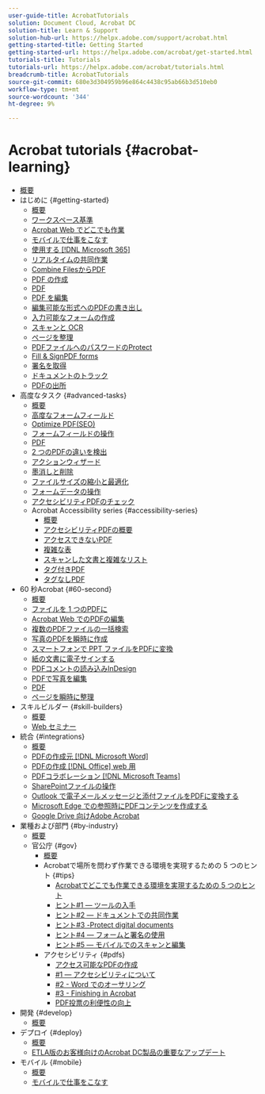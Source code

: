 ```yaml
---
user-guide-title: AcrobatTutorials
solution: Document Cloud, Acrobat DC
solution-title: Learn & Support
solution-hub-url: https://helpx.adobe.com/support/acrobat.html
getting-started-title: Getting Started
getting-started-url: https://helpx.adobe.com/acrobat/get-started.html
tutorials-title: Tutorials
tutorials-url: https://helpx.adobe.com/acrobat/tutorials.html
breadcrumb-title: AcrobatTutorials
source-git-commit: 680e3d304959b96e864c4438c95ab66b3d510eb0
workflow-type: tm+mt
source-wordcount: '344'
ht-degree: 9%

---
```



# Acrobat tutorials {#acrobat-learning}

+ [概要](overview.md)
+ はじめに {#getting-started}
   + [概要](getting-started/getting-started-overview.md)
   + [ワークスペース基準](getting-started/get-to-know-the-acrobat-dc-interface.md)
   + [Acrobat Web でどこでも作業](getting-started/acrobatweb.md)
   + [モバイルで仕事をこなす](getting-started/productivity.md)
   + [使用する [!DNL Microsoft 365]](https://experienceleague.adobe.com/docs/document-cloud-learn/acrobat-learning/integrations/integrate-overview.html#microsoft)
   + [リアルタイムの共同作業](getting-started/collaborate.md)
   + [Combine FilesからPDF](getting-started/combine-to-pdf.md)
   + [PDF の作成](getting-started/create-pdf.md)
   + [PDF](getting-started/comment-on-pdf-files.md)
   + [PDF を編集](getting-started/edit-pdf.md)
   + [編集可能な形式へのPDFの書き出し](getting-started/export-pdf.md)
   + [入力可能なフォームの作成](getting-started/create-fillable-forms.md)
   + [スキャンと OCR](getting-started/scan-and-ocr.md)
   + [ページを整理](getting-started/organize.md)
   + [PDFファイルへのパスワードのProtect](getting-started/password-protect.md)
   + [Fill &amp; SignPDF forms](getting-started/fill-and-sign.md)
   + [署名を取得](getting-started/signatures.md)
   + [ドキュメントのトラック](getting-started/track.md)
   + [PDFの出所](getting-started/where-do-pdfs-come-from.md)
+ 高度なタスク {#advanced-tasks}
   + [概要](advanced-tasks/advanced-tasks-overview.md)
   + [高度なフォームフィールド](advanced-tasks/advancedforms.md)
   + [Optimize PDF(SEO)](advanced-tasks/optimizeseo.md)
   + [フォームフィールドの操作](advanced-tasks/workforms.md)
   + [PDF](advanced-tasks/enhance.md)
   + [2 つのPDFの違いを検出](advanced-tasks/compare.md)
   + [アクションウィザード](advanced-tasks/action.md)
   + [墨消しと削除](advanced-tasks/redact.md)
   + [ファイルサイズの縮小と最適化](advanced-tasks/reduce.md)
   + [フォームデータの操作](advanced-tasks/formdata.md)
   + [アクセシビリティPDFのチェック](advanced-tasks/accessibility.md)
   + Acrobat Accessibility series {#accessibility-series}
      + [概要](advanced-tasks/accessibility-series.md)
      + [アクセシビリティPDFの概要](advanced-tasks/accessibilitysession1.md)
      + [アクセスできないPDF](advanced-tasks/accessibilitysession2.md)
      + [複雑な表](advanced-tasks/accessibilitysession3.md)
      + [スキャンした文書と複雑なリスト](advanced-tasks/accessibilitysession4.md)
      + [タグ付きPDF](advanced-tasks/accessibilitysession5.md)
      + [タグなしPDF](advanced-tasks/accessibilitysession6.md)
+ 60 秒Acrobat {#60-second}
   + [概要](60-second/60-second-overview.md)
   + [ファイルを 1 つのPDFに](60-second/combine-to-one-pdf.md)
   + [Acrobat Web でのPDFの編集](60-second/edit.md)
   + [複数のPDFファイルの一括検索](60-second/search.md)
   + [写真のPDFを瞬時に作成](60-second/photo.md)
   + [スマートフォンで PPT ファイルをPDFに変換](60-second/phone.md)
   + [紙の文書に電子サインする](60-second/sign.md)
   + [PDFコメントの読み込みInDesign](60-second/indesign.md)
   + [PDFで写真を編集](60-second/editphoto.md)
   + [PDF](60-second/editgraphic.md)
   + [ページを瞬時に整理](60-second/organize.md)
+ スキルビルダー {#skill-builders}
   + [概要](skill-builder/skill-builder-overview.md)
   + [Web セミナー](skill-builder/skill-builder-webinars.md)
+ 統合 {#integrations}
   + [概要](integrate/integrate-overview.md)
   + [PDFの作成元 [!DNL Microsoft Word]](integrate/createfromword.md)
   + [PDFの作成 [!DNL Office] web 用](integrate/createofficeweb.md)
   + [PDFコラボレーション [!DNL Microsoft Teams]](integrate/acrobatandteams.md)
   + [SharePointファイルの操作](integrate/acrobatandsp.md)
   + [Outlook で電子メールメッセージと添付ファイルをPDFに変換する](integrate/outlook.md)
   + [Microsoft Edge での参照時にPDFコンテンツを作成する](integrate/edge.md)
   + [Google Drive 向けAdobe Acrobat](integrate/acrobatandgoogle.md)
+ 業種および部門 {#by-industry}
   + [概要](industry/industry-overview.md)
   + 官公庁 {#gov}
      + [概要](industry/gov/gov-overview.md)
      + Acrobatで場所を問わず作業できる環境を実現するための 5 つのヒント {#tips}
         + [Acrobatでどこでも作業できる環境を実現するための 5 つのヒント](industry/gov/5-tips-for-working-anywhere-with-acrobat-dc-for-government.md)
         + [ヒント#1 — ツールの入手](industry/gov/get-your-tools.md)
         + [ヒント#2 — ドキュメントでの共同作業](industry/gov/collaborate-on-documents.md)
         + [ヒント#3 -Protect digital documents](industry/gov/protect-digital-documents.md)
         + [ヒント#4 — フォームと署名の使用](industry/gov/work-with-forms-and-signatures.md)
         + [ヒント#5 — モバイルでのスキャンと編集](industry/gov/scan-and-edit-on-mobile.md)
      + アクセシビリティ {#pdfs}
         + [アクセス可能なPDFの作成](industry/gov/making-pdfs-accessible.md)
         + [#1 — アクセシビリティについて](industry/gov/understanding-accessibility.md)
         + [#2 - Word でのオーサリング](industry/gov/authoring-in-word.md)
         + [#3 - Finishing in Acrobat](industry/gov/finishing-in-acrobat.md)
         + [PDF投票の利便性の向上](industry/gov/making-pdf-ballots-accessible.md)
+ 開発 {#develop}
   + [概要](develop/develop-overview.md)
+ デプロイ {#deploy}
   + [概要](deploy/deploy-overview.md)
   + [ETLA版のお客様向けのAcrobat DC製品の重要なアップデート](deploy/signentitlementchanges.md)
+ モバイル {#mobile}
   + [概要](mobile/mobile-overview.md)
   + [モバイルで仕事をこなす](https://experienceleague.adobe.com/docs/document-cloud-learn/acrobat-learning/getting-started/productivity.html)
